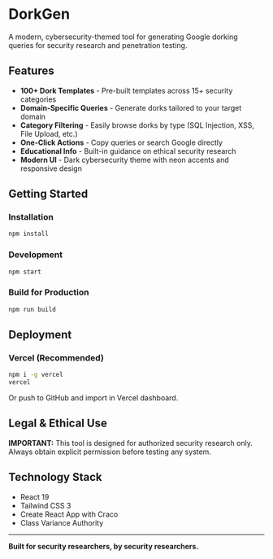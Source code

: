 # DorkGen

A modern, cybersecurity-themed tool for generating Google dorking queries for security research and penetration testing.

## Features

- **100+ Dork Templates** - Pre-built templates across 15+ security categories
- **Domain-Specific Queries** - Generate dorks tailored to your target domain
- **Category Filtering** - Easily browse dorks by type (SQL Injection, XSS, File Upload, etc.)
- **One-Click Actions** - Copy queries or search Google directly
- **Educational Info** - Built-in guidance on ethical security research
- **Modern UI** - Dark cybersecurity theme with neon accents and responsive design

## Getting Started

### Installation

```bash
npm install
```

### Development

```bash
npm start
```

### Build for Production

```bash
npm run build
```

## Deployment

### Vercel (Recommended)

```bash
npm i -g vercel
vercel
```

Or push to GitHub and import in Vercel dashboard.

## Legal & Ethical Use

**IMPORTANT:** This tool is designed for authorized security research only. Always obtain explicit permission before testing any system.

## Technology Stack

- React 19
- Tailwind CSS 3
- Create React App with Craco
- Class Variance Authority

---

**Built for security researchers, by security researchers.**
